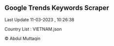 

## Google Trends Keywords Scraper 
 
Last Update 11-03-2023 , 10:26:38

Country List :
VIETNAM.json



© Abdul Muttaqin 
